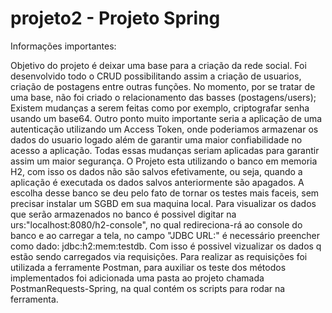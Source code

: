 # projeto2 - Projeto Spring

Informações importantes:

Objetivo do projeto é deixar uma base para a criação da rede social. 
Foi desenvolvido todo o CRUD possibilitando assim a criação de usuarios, criação de postagens entre outras funções.
No momento, por se tratar de uma base, não foi criado o relacionamento das basses (postagens/users);
Existem mudanças a serem feitas como por exemplo, criptografar senha usando um base64.
Outro ponto muito importante seria a aplicação de uma autenticação utilizando um Access Token, onde poderiamos armazenar os dados do usuario logado além de
garantir uma maior confiabilidade no acesso a aplicação.
Todas essas mudanças seriam aplicadas para garantir assim um maior segurança.
O Projeto esta utilizando o banco em memoria H2, com isso os dados não são salvos efetivamente, ou seja, quando a aplicação é executada os dados salvos anteriormente são apagados. A escolha desse banco se deu pelo fato de tornar os testes mais faceis, sem precisar instalar um SGBD em sua maquina local.
Para visualizar os dados que serão armazenados no banco é possivel digitar na urs:"localhost:8080/h2-console", no qual redireciona-rá ao console do banco e ao carregar a tela, no campo "JDBC URL:" é necessário preencher como dado: jdbc:h2:mem:testdb. Com isso é possivel vizualizar os dados q estão sendo carregados via requisições.
Para realizar as requisições foi utilizada a ferramente Postman, para auxiliar os teste dos métodos implementados foi adicionada uma pasta ao projeto chamada PostmanRequests-Spring, na qual contém os scripts para rodar na ferramenta.
